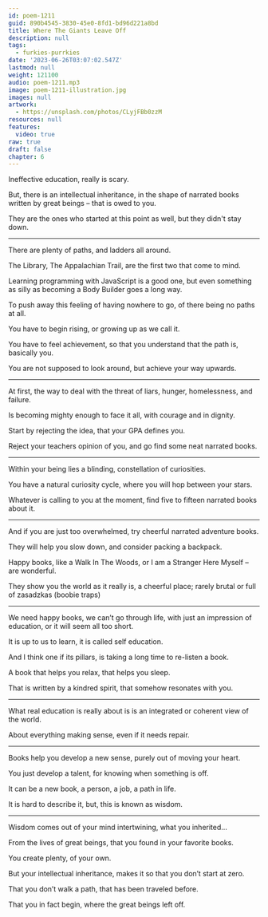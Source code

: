 ```yaml
---
id: poem-1211
guid: 890b4545-3830-45e0-8fd1-bd96d221a8bd
title: Where The Giants Leave Off
description: null
tags:
  - furkies-purrkies
date: '2023-06-26T03:07:02.547Z'
lastmod: null
weight: 121100
audio: poem-1211.mp3
image: poem-1211-illustration.jpg
images: null
artwork:
  - https://unsplash.com/photos/CLyjFBb0zzM
resources: null
features:
  video: true
raw: true
draft: false
chapter: 6
---
```


Ineffective education,
really is scary.

But, there is an intellectual inheritance,
in the shape of narrated books written by great beings – that is owed to you.

They are the ones who started at this point as well,
but they didn't stay down.

---

There are plenty of paths,
and ladders all around.

The Library, The Appalachian Trail,
are the first two that come to mind.

Learning programming with JavaScript is a good one,
but even something as silly as becoming a Body Builder goes a long way.

To push away this feeling of having nowhere to go,
of there being no paths at all.

You have to begin rising,
or growing up as we call it.

You have to feel achievement,
so that you understand that the path is, basically you.

You are not supposed to look around,
but achieve your way upwards.


---

At first, the way to deal with the threat of liars,
hunger, homelessness, and failure.

Is becoming mighty enough to face it all,
with courage and in dignity.

Start by rejecting the idea,
that your GPA defines you.

Reject your teachers opinion of you,
and go find some neat narrated books.

---

Within your being lies a blinding,
constellation of curiosities.

You have a natural curiosity cycle,
where you will hop between your stars.

Whatever is calling to you at the moment,
find five to fifteen narrated books about it.

---

And if you are just too overwhelmed,
try cheerful narrated adventure books.

They will help you slow down,
and consider packing a backpack.

Happy books, like a Walk In The Woods,
or I am a Stranger Here Myself – are wonderful.

They show you the world as it really is,
a cheerful place; rarely brutal or full of zasadzkas (boobie traps)

---

We need happy books, we can’t go through life,
with just an impression of education, or it will seem all too short.

It is up to us to learn,
it is called self education.

And I think one if its pillars,
is taking a long time to re-listen a book.

A book that helps you relax,
that helps you sleep.

That is written by a kindred spirit,
that somehow resonates with you.

---

What real education is really about is
is an integrated or coherent view of the world.

About everything making sense,
even if it needs repair.

---

Books help you develop a new sense,
purely out of moving your heart.

You just develop a talent,
for knowing when something is off.

It can be a new book, a person, a job,
a path in life.

It is hard to describe it,
but, this is known as wisdom.

---

Wisdom comes out of your mind intertwining,
what you inherited…

From the lives of great beings,
that you found in your favorite books.

You create plenty,
of your own.

But your intellectual inheritance,
makes it so that you don’t start at zero.

That you don’t walk a path,
that has been traveled before.

That you in fact begin,
where the great beings left off.
